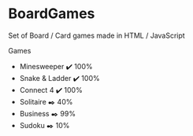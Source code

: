 # BoardGames
Set of Board / Card games made in HTML / JavaScript

Games
- Minesweeper :heavy_check_mark: 100% 
- Snake & Ladder :heavy_check_mark: 100% 
- Connect 4 :heavy_check_mark: 100% 
- Solitaire :black_nib: 40% 
- Business :black_nib: 99% 
- Sudoku :black_nib: 10% 
